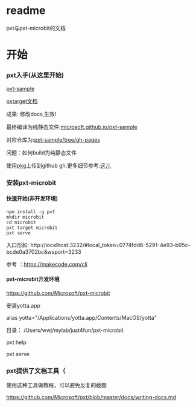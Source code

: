 # readme
pxt与pxt-microbit的文档

# 开始

### pxt入手(从这里开始)
[pxt-sample](https://github.com/Microsoft/pxt-sample)

[pxtarget文档](https://makecode.com/targets/pxtarget)  

成果: 修改docs,生效!


最终编译为纯静态文件:[microsoft.github.io/pxt-sample](https://microsoft.github.io/pxt-sample/)

对应仓库为:[pxt-sample/tree/gh-pages](https://github.com/Microsoft/pxt-sample/tree/gh-pages)


问题：如何build为纯静态文件

使用[pkg](https://github.com/zeit/pkg)上传到github gh.更多细节参考:[这儿](https://github.com/Microsoft/pxt-sample/blob/master/README.md#todos)

### 安装pxt-microbit

#### 快速开始(非开发环境)

```
npm install -g pxt
mkdir microbit
cd microbit
pxt target microbit
pxt serve
```

入口形如: http://localhost:3232/#local_token=0774fdd6-5291-4e93-b95c-bcde0a3702bc&wsport=3233

参考 ：https://makecode.com/cli

#### pxt-microbit开发环境
https://github.com/Microsoft/pxt-microbit


安装yotta.app

alias yotta="/Applications/yotta.app/Contents/MacOS/yotta"

目录： /Users/wwj/mylab/just4fun/pxt-microbit

pxt help

pxt serve


### pxt提供了文档工具（

使用这种工具做教程，可以避免反复的截图

https://github.com/Microsoft/pxt/blob/master/docs/writing-docs.md







